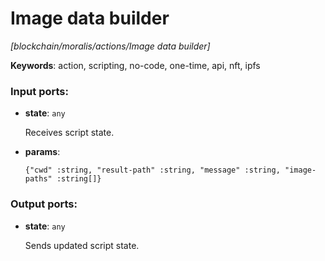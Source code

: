 # Image data builder

_[blockchain/moralis/actions/Image data builder]_

__Keywords__: action, scripting, no-code, one-time, api, nft, ipfs

### Input ports:

* __state__: ` any `

    Receives script state.


* __params__: 
    ```
    {"cwd" :string, "result-path" :string, "message" :string, "image-paths" :string[]}
    ```

### Output ports:

* __state__: ` any `

    Sends updated script state.

